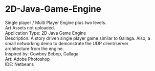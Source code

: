 # 2D-Java-Game-Engine
Single player / Multi Player Engine plus two levels.<br>
Art Assets not uploaded.<br>
Application Type: 2D Java Game Engine<br>
Description: A story driven single player game similar to Gallaga. Also, a small networking demo to demonstrate the UDP client/server<br> architecture from the engine.<br>
Inspired by: Cowboy Bebop, Gallaga<br>
Art: Adobe Photoshop<br>
IDE: Netbeans<br>

